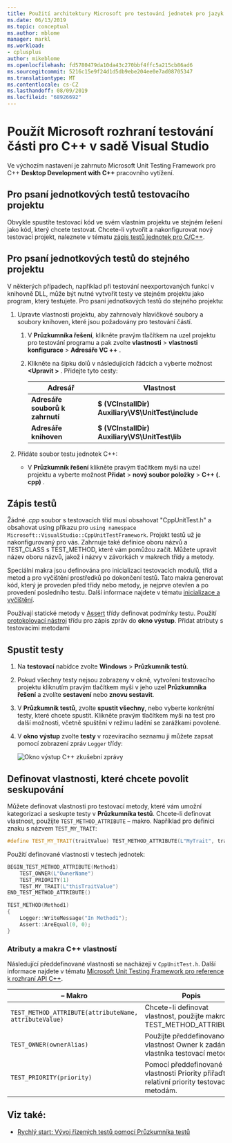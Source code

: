```yaml
---
title: Použití architektury Microsoft pro testování jednotek pro jazyk C++
ms.date: 06/13/2019
ms.topic: conceptual
ms.author: mblome
manager: markl
ms.workload:
- cplusplus
author: mikeblome
ms.openlocfilehash: fd5780479da10da43c270bbf4ffc5a215cb86ad6
ms.sourcegitcommit: 5216c15e9f24d1d5db9ebe204ee0e7ad08705347
ms.translationtype: MT
ms.contentlocale: cs-CZ
ms.lasthandoff: 08/09/2019
ms.locfileid: "68926692"
---
```

# <a name="use-the-microsoft-unit-testing-framework-for-c-in-visual-studio"></a>Použít Microsoft rozhraní testování části pro C++ v sadě Visual Studio

Ve výchozím nastavení je zahrnuto Microsoft Unit Testing Framework pro C++ **Desktop Development with C++** pracovního vytížení.

## <a name="separate_project"></a> Pro psaní jednotkových testů testovacího projektu

Obvykle spustíte testovací kód ve svém vlastním projektu ve stejném řešení jako kód, který chcete testovat. Chcete-li vytvořit a nakonfigurovat nový testovací projekt, naleznete v tématu [zápis testů jednotek pro C/C++](writing-unit-tests-for-c-cpp.md).

## <a name="same_project"></a> Pro psaní jednotkových testů do stejného projektu

V některých případech, například při testování neexportovaných funkcí v knihovně DLL, může být nutné vytvořit testy ve stejném projektu jako program, který testujete. Pro psaní jednotkových testů do stejného projektu:

1. Upravte vlastnosti projektu, aby zahrnovaly hlavičkové soubory a soubory knihoven, které jsou požadovány pro testování částí.

   1. V **Průzkumníka řešení**, klikněte pravým tlačítkem na uzel projektu pro testování programu a pak zvolte **vlastnosti** > **vlastnosti konfigurace**  >  **Adresáře VC ++** .

   2. Klikněte na šipku dolů v následujících řádcích a vyberte možnost  **\<Upravit >** . Přidejte tyto cesty:

      | Adresář | Vlastnost |
      |-| - |
      | **Adresáře souborů k zahrnutí** | **$ (VCInstallDir) Auxiliary\VS\UnitTest\include** |
      | **Adresáře knihoven** | **$ (VCInstallDir) Auxiliary\VS\UnitTest\lib** |

2. Přidáte soubor testu jednotek C++:

   - V **Průzkumník řešení** klikněte pravým tlačítkem myši na uzel projektu a vyberte možnost **Přidat** > **nový soubor položky**  >   **C++ (. cpp)** .

## <a name="write-the-tests"></a>Zápis testů

Žádné *.cpp* soubor s testovacích tříd musí obsahovat "CppUnitTest.h" a obsahovat using příkazu pro `using namespace Microsoft::VisualStudio::CppUnitTestFramework`. Projekt testů už je nakonfigurovaný pro vás. Zahrnuje také definice oboru názvů a TEST_CLASS s TEST_METHOD, které vám pomůžou začít. Můžete upravit název oboru názvů, jakož i názvy v závorkách v makrech třídy a metody.

Speciální makra jsou definována pro inicializaci testovacích modulů, tříd a metod a pro vyčištění prostředků po dokončení testů. Tato makra generovat kód, který je proveden před třídy nebo metody, je nejprve otevřen a po provedení posledního testu. Další informace najdete v tématu [inicializace a vyčištění](microsoft-visualstudio-testtools-cppunittestframework-api-reference.md#Initialize_and_cleanup).

Používají statické metody v [Assert](microsoft-visualstudio-testtools-cppunittestframework-api-reference.md#general_asserts) třídy definovat podmínky testu. Použití [protokolovací nástroj](microsoft-visualstudio-testtools-cppunittestframework-api-reference.md#logger) třídu pro zápis zpráv do **okno výstup**. Přidat atributy s testovacími metodami

## <a name="run-the-tests"></a>Spustit testy

1. Na **testovací** nabídce zvolte **Windows** > **Průzkumník testů**.

1. Pokud všechny testy nejsou zobrazeny v okně, vytvoření testovacího projektu kliknutím pravým tlačítkem myši v jeho uzel **Průzkumníka řešení** a zvolíte **sestavení** nebo **znovu sestavit**.

1. V **Průzkumník testů**, zvolte **spustit všechny**, nebo vyberte konkrétní testy, které chcete spustit. Klikněte pravým tlačítkem myši na test pro další možnosti, včetně spuštění v režimu ladění se zarážkami povolené.

1. V **okno výstup** zvolte **testy** v rozevíracího seznamu ji můžete zapsat pomocí zobrazení zpráv `Logger` třídy:

   ![Okno výstup C++ zkušební zprávy](media/cpp-test-output-window.png)

## <a name="define-traits-to-enable-grouping"></a>Definovat vlastnosti, které chcete povolit seskupování

Můžete definovat vlastnosti pro testovací metody, které vám umožní kategorizaci a seskupte testy v **Průzkumníka testů**. Chcete-li definovat vlastnost, použijte `TEST_METHOD_ATTRIBUTE` – makro. Například pro definici znaku s názvem `TEST_MY_TRAIT`:

```cpp
#define TEST_MY_TRAIT(traitValue) TEST_METHOD_ATTRIBUTE(L"MyTrait", traitValue)
```

Použití definované vlastnosti v testech jednotek:

```cpp
BEGIN_TEST_METHOD_ATTRIBUTE(Method1)
    TEST_OWNER(L"OwnerName")
    TEST_PRIORITY(1)
    TEST_MY_TRAIT(L"thisTraitValue")
END_TEST_METHOD_ATTRIBUTE()

TEST_METHOD(Method1)
{
    Logger::WriteMessage("In Method1");
    Assert::AreEqual(0, 0);
}
```

### <a name="c-trait-attribute-macros"></a>Atributy a makra C++ vlastností

Následující předdefinované vlastnosti se nacházejí v `CppUnitTest.h`. Další informace najdete v tématu [Microsoft Unit Testing Framework pro reference k rozhraní API C++](microsoft-visualstudio-testtools-cppunittestframework-api-reference.md).

|– Makro|Popis|
|-|-----------------|
|`TEST_METHOD_ATTRIBUTE(attributeName, attributeValue)`|Chcete-li definovat vlastnost, použijte makro TEST_METHOD_ATTRIBUTE.|
|`TEST_OWNER(ownerAlias)`|Použijte předdefinovanou vlastnost Owner k zadání vlastníka testovací metody.|
|`TEST_PRIORITY(priority)`|Pomocí předdefinované vlastnosti Priority přiřaďte relativní priority testovacím metodám.|

## <a name="see-also"></a>Viz také:

- [Rychlý start: Vývoj řízených testů pomocí Průzkumníka testů](../test/quick-start-test-driven-development-with-test-explorer.md)
